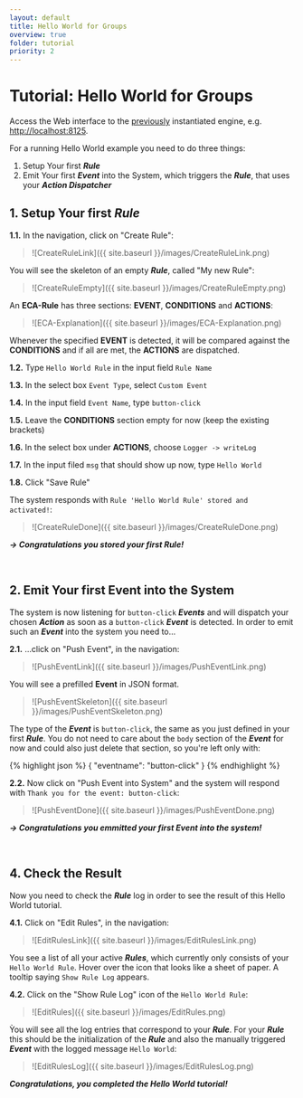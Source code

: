 ```yaml
---
layout: default
title: Hello World for Groups
overview: true
folder: tutorial
priority: 2
---
```



Tutorial: Hello World for Groups
================================

Access the Web interface to the [previously](installation.html) instantiated engine, e.g. [http://localhost:8125](http://localhost:8125).

For a running Hello World example you need to do three things:

1. Setup Your first ***Rule***
2. Emit Your first ***Event*** into the System, which triggers the ***Rule***, that uses your ***Action Dispatcher***


## **1\. Setup Your first _Rule_**

**1.1\.** In the navigation, click on "Create Rule":


> ![CreateRuleLink]({{ site.baseurl }}/images/CreateRuleLink.png)

You will see the skeleton of an empty ***Rule***, called "My new Rule":

> ![CreateRuleEmpty]({{ site.baseurl }}/images/CreateRuleEmpty.png)

An **ECA-Rule** has three sections: **EVENT**, **CONDITIONS** and **ACTIONS**:

> ![ECA-Explanation]({{ site.baseurl }}/images/ECA-Explanation.png)

Whenever the specified **EVENT** is detected, it will be compared against the **CONDITIONS** and if all are met, the **ACTIONS** are dispatched.


**1.2\.** Type `Hello World Rule` in the input field `Rule Name`


**1.3\.** In the select box `Event Type`, select `Custom Event`


**1.4\.** In the input field `Event Name`, type `button-click`


**1.5\.** Leave the **CONDITIONS** section empty for now (keep the existing brackets)


**1.6\.** In the select box under **ACTIONS**, choose `Logger -> writeLog`


**1.7\.** In the input filed `msg` that should show up now, type `Hello World`


**1.8\.** Click "Save Rule"

The system responds with `Rule 'Hello World Rule' stored and activated!`:

> ![CreateRuleDone]({{ site.baseurl }}/images/CreateRuleDone.png)


***-> Congratulations you stored your first Rule!***

<br>

## **2\. Emit Your first Event into the System**

The system is now listening for `button-click` ***Events*** and will dispatch your chosen ***Action*** as soon as a `button-click` ***Event*** is detected. In order to emit such an ***Event*** into the system you need to...

**2.1\.** ...click on "Push Event", in the navigation:

> ![PushEventLink]({{ site.baseurl }}/images/PushEventLink.png)

You will see a prefilled **Event** in JSON format.

> ![PushEventSkeleton]({{ site.baseurl }}/images/PushEventSkeleton.png)

The type of the ***Event*** is `button-click`, the same as you just defined in your first ***Rule***. You do not need to care about the `body` section of the ***Event*** for now and could also just delete that section, so you're left only with:

{% highlight json %}
{
  "eventname": "button-click"
}
{% endhighlight %}


**2.2\.** Now click on "Push Event into System" and the system will respond with `Thank you for the event: button-click`:

> ![PushEventDone]({{ site.baseurl }}/images/PushEventDone.png)

***-> Congratulations you emmitted your first Event into the system!***

<br>

## **4\. Check the Result**

Now you need to check the ***Rule*** log in order to see the result of this Hello World tutorial.

**4.1\.** Click on "Edit Rules", in the navigation:

> ![EditRulesLink]({{ site.baseurl }}/images/EditRulesLink.png)

You see a list of all your active ***Rules***, which currently only consists of your `Hello World Rule`. Hover over the icon that looks like a sheet of paper. A tooltip saying `Show Rule Log` appears.

**4.2\.** Click on the "Show Rule Log" icon of the `Hello World Rule`:

> ![EditRules]({{ site.baseurl }}/images/EditRules.png)

Ỳou will see all the log entries that correspond to your ***Rule***. For your ***Rule*** this should be the initialization of the ***Rule*** and also the manually triggered ***Event*** with the logged message `Hello World`:

> ![EditRulesLog]({{ site.baseurl }}/images/EditRulesLog.png)

***Congratulations, you completed the Hello World tutorial!***
